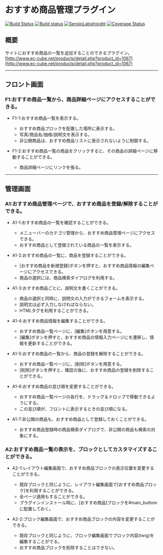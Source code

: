 # おすすめ商品管理プラグイン

[![Build Status](https://travis-ci.org/EC-CUBE/Recommend-plugin.svg?branch=master)](https://travis-ci.org/EC-CUBE/Recommend-plugin)
[![Build status](https://ci.appveyor.com/api/projects/status/pql8xjdrsmp24teg?svg=true)](https://ci.appveyor.com/project/ECCUBE/recommend-plugin)
[![SensioLabsInsight](https://insight.sensiolabs.com/projects/10c271df-67d7-415d-9dad-6ef44e09741c/mini.png)](https://insight.sensiolabs.com/projects/10c271df-67d7-415d-9dad-6ef44e09741c)
[![Coverage Status](https://coveralls.io/repos/github/EC-CUBE/Recommend-plugin/badge.svg)](https://coveralls.io/github/EC-CUBE/Recommend-plugin)

## 概要
サイトにおすすめ商品の一覧を追加することのできるプラグイン。  
[http://www.ec-cube.net/products/detail.php?product_id=1067](http://www.ec-cube.net/products/detail.php?product_id=1067)  


----------------------------------------------------------------------
## フロント画面
### F1:おすすめ商品一覧から、商品詳細ページにアクセスすることができる。
- F1-1:おすすめ商品一覧を表示する。
	- おすすめ商品ブロックを配置した場所に表示する。
	- 写真/商品名/価格/説明文を表示する。
	- 非公開商品は、おすすめ商品リストに表示されないように制御する。

- F1-2:おすすめ商品一覧の商品をクリックすると、その商品の詳細ページに移動することができる。
	- 商品詳細ページにリンクを張る。

----------------------------------------------------------------------
## 管理画面
### A1:おすすめ商品管理ページで、おすすめ商品を登録/解除することができる。
- A1-1:おすすめ商品の一覧を確認することができる。
	- メニューバーのカテゴリ管理から、おすすめ商品管理ページにアクセスできる。
	- おすすめ商品として登録されている商品の一覧を表示する。

- A1-2:おすすめ商品の一覧に、商品を登録することができる。
	- [おすすめ商品を新規登録]ボタンを押すと、おすすめ商品情報の編集ページにアクセスできる。
	- 商品の選択には、商品検索ダイアログを利用する。

- A1-3:おすすめ商品ごとに、説明文を書くことができる。
	- 商品の選択と同時に、説明文の入力ができるフォームを表示する。
	- 説明文は必ず入力しなければならない。
	- HTMLタグを利用することができる。

- A1-4:おすすめ商品情報を編集することができる。
	- おすすめ商品一覧ページに、[編集]ボタンを用意する。
	- [編集]ボタンを押すと、おすすめ商品の情報入力ページにを遷移し、情報を更新することができる。

- A1-5:おすすめ商品の一覧から、商品の登録を解除することができる。
	- おすすめ商品一覧ページに、[削除]ボタンを用意する。
	- [削除]ボタンを押すと、確認の後に、おすすめ商品の登録を削除することができる。

- A1-6:おすすめ商品の並び順を変更することができる。
	- おすすめ商品一覧ページの各行を、ドラッグ＆ドロップで移動できるようにする。
	- この並び順が、フロントに表示するときの並び順になる。

- A1-7:非公開の商品も、おすすめ商品として登録しておくことができる。
	- おすすめ商品登録時の商品検索ダイアログで、非公開の商品も検索の対象にする。

### A2:おすすめ商品一覧の表示を、ブロックとしてカスタマイズすることができる。
- A2-1:レイアウト編集画面で、おすすめ商品ブロックの表示位置を変更することができる。
	- 既存ブロックと同じように、レイアウト編集画面で[おすすめ商品ブロック]を利用することができる。
	- 全ページ適用もすることができる。
	- プラグインインストール時に、[おすすめ商品]ブロックを#main_buttomに配置しておく。

- A2-2:ブロック編集画面で、おすすめ商品ブロックの内容を変更することができる。
	- 既存ブロックと同じように、ブロック編集画面でブロック内容(twig)を編集することがでる。
	- おすすめ商品ブロックを削除することはできない。

